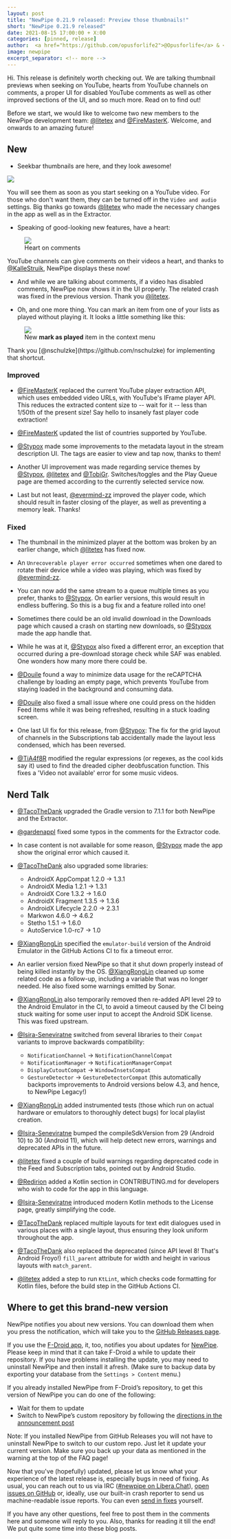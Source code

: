 ```yaml
---
layout: post
title: "NewPipe 0.21.9 released: Preview those thumbnails!"
short: "NewPipe 0.21.9 released"
date: 2021-08-15 17:00:00 + X:00
categories: [pinned, release]
author:  <a href="https://github.com/opusforlife2">@Opusforlife</a> & <a href="https://github.com/poolitzer">@Poolitzer</a>
image: newpipe
excerpt_separator: <!-- more -->
---
```


Hi. This release is definitely worth checking out. We are talking thumbnail previews when seeking on YouTube, hearts from YouTube channels on comments, a proper UI for disabled YouTube comments as well as other improved sections of the UI, and so much more. Read on to find out!
<!-- more -->

Before we start, we would like to welcome two new members to the NewPipe development team: [@litetex](https://github.com/litetex) and [@FireMasterK](https://github.com/FireMasterK). Welcome, and onwards to an amazing future!

## New

- Seekbar thumbnails are here, and they look awesome!

<img class="no-flow vertical" src="{{ site.baseurl }}/img/screenshots/seek_thumbnail.png"/>

You will see them as soon as you start seeking on a YouTube video. For those who don't want them, they can be turned off in the `Video and audio` settings. Big thanks go towards [@litetex](https://github.com/litetex) who made the necessary changes in the app as well as in the Extractor.

- Speaking of good-looking new features, have a heart:


<figure class="center">
      <img src="{{ site.baseurl }}/img/screenshots/comment_with_heart.png" class="img-responsive" style="max-width: 330px;">
    <figcaption class="text-center">Heart on comments</figcaption>
</figure>

YouTube channels can give comments on their videos a heart, and thanks to [@KalleStruik](https://github.com/KalleStruik), NewPipe displays these now!

- And while we are talking about comments, if a video has disabled comments, NewPipe now shows it in the UI properly. The related crash was fixed in the previous version. Thank you [@litetex](https://github.com/litetex).

- Oh, and one more thing. You can mark an item from one of your lists as played without playing it. It looks a little something like this:

<figure class="center">
    <img src="{{ site.baseurl }}/img/screenshots/mark_played_list.png" class="img-responsive" style="max-width: 330px;">
    <figcaption class="text-center">New <b>mark as played</b> item in the context menu</figcaption>
</figure>
Thank you [@nschulzke](https://github.com/nschulzke) for implementing that shortcut.

### Improved

- [@FireMasterK](https://github.com/FireMasterK) replaced the current YouTube player extraction API, which uses embedded video URLs, with YouTube's IFrame player API. This reduces the extracted content size to -- wait for it -- less than 1/50th of the present size! Say hello to insanely fast player code extraction!

- [@FireMasterK](https://github.com/FireMasterK) updated the list of countries supported by YouTube.

- [@Stypox](https://github.com/Stypox) made some improvements to the metadata layout in the stream description UI. The tags are easier to view and tap now, thanks to them!

- Another UI improvement was made regarding service themes by [@Stypox](https://github.com/Stypox), [@litetex](https://github.com/litetex) and [@TobiGr](https://github.com/TobiGr). Switches/toggles and the Play Queue page are themed according to the currently selected service now.

- Last but not least, [@evermind-zz](https://github.com/evermind-zz) improved the player code, which should result in faster closing of the player, as well as preventing a memory leak. Thanks!


### Fixed

- The thumbnail in the minimized player at the bottom was broken by an earlier change, which [@litetex](https://github.com/litetex) has fixed now.

- An `Unrecoverable player error occurred` sometimes when one dared to rotate their device while a video was playing, which was fixed by [@evermind-zz](https://github.com/evermind-zz).

- You can now add the same stream to a queue multiple times as you prefer, thanks to [@Stypox](https://github.com/Stypox). On earlier versions, this would result in endless buffering. So this is a bug fix and a feature rolled into one!

- Sometimes there could be an old invalid download in the Downloads page which caused a crash on starting new downloads, so [@Stypox](https://github.com/Stypox) made the app handle that.

- While he was at it, [@Stypox](https://github.com/Stypox) also fixed a different error, an exception that occurred during a pre-download storage check while SAF was enabled. One wonders how many more there could be.

- [@Douile](https://github.com/Douile) found a way to minimize data usage for the reCAPTCHA challenge by loading an empty page, which prevents YouTube from staying loaded in the background and consuming data.

- [@Douile](https://github.com/Douile) also fixed a small issue where one could press on the hidden Feed items while it was being refreshed, resulting in a stuck loading screen.

- One last UI fix for this release, from [@Stypox](https://github.com/Stypox): The fix for the grid layout of channels in the Subscriptions tab accidentally made the layout less condensed, which has been reversed.

- [@TiA4f8R](https://github.com/TiA4f8R) modified the regular expressions (or regexes, as the cool kids say it) used to find the dreaded cipher deobfuscation function. This fixes a 'Video not available' error for some music videos.

## Nerd Talk

- [@TacoTheDank](https://github.com/TacoTheDank) upgraded the Gradle version to 7.1.1 for both NewPipe and the Extractor.

- [@gardenappl](https://github.com/gardenappl) fixed some typos in the comments for the Extractor code.

- In case content is not available for some reason, [@Stypox](https://github.com/Stypox) made the app show the original error which caused it.

- [@TacoTheDank](https://github.com/TacoTheDank) also upgraded some libraries:
  
  - AndroidX AppCompat 1.2.0 -> 1.3.1
  - AndroidX Media 1.2.1 -> 1.3.1
  - AndroidX Core 1.3.2 -> 1.6.0 
  - AndroidX Fragment 1.3.5 -> 1.3.6 
  - AndroidX Lifecycle 2.2.0 -> 2.3.1
  - Markwon 4.6.0 -> 4.6.2
  - Stetho 1.5.1 -> 1.6.0
  - AutoService 1.0-rc7 -> 1.0

- [@XiangRongLin](https://github.com/XiangRongLin) specified the `emulator-build` version of the Android Emulator in the GitHub Actions CI to fix a timeout error.

- An earlier version fixed NewPipe so that it shut down properly instead of being killed instantly by the OS. [@XiangRongLin](https://github.com/XiangRongLin) cleaned up some related code as a follow-up, including a variable that was no longer needed. He also fixed some warnings emitted by Sonar.

- [@XiangRongLin](https://github.com/XiangRongLin) also temporarily removed then re-added API level 29 to the Android Emulator in the CI, to avoid a timeout caused by the CI being stuck waiting for some user input to accept the Android SDK license. This was fixed upstream.

- [@Isira-Seneviratne](https://github.com/Isira-Seneviratne) switched from several libraries to their `Compat` variants to improve backwards compatibility:

  - `NotificationChannel` -> `NotificationChannelCompat`
  - `NotificationManager` -> `NotificationManagerCompat`
  - `DisplayCutoutCompat` -> `WindowInsetsCompat`
  - `GestureDetector` -> `GestureDetectorCompat` (this automatically backports improvements to Android versions below 4.3, and hence, to NewPipe Legacy!)

- [@XiangRongLin](https://github.com/XiangRongLin) added instrumented tests (those which run on actual hardware or emulators to thoroughly detect bugs) for local playlist creation.

- [@Isira-Seneviratne](https://github.com/Isira-Seneviratne) bumped the compileSdkVersion from 29 (Android 10) to 30 (Android 11), which will help detect new errors, warnings and deprecated APIs in the future.

- [@litetex](https://github.com/litetex) fixed a couple of build warnings regarding deprecated code in the Feed and Subscription tabs, pointed out by Android Studio.

- [@Redirion](https://github.com/Redirion) added a Kotlin section in CONTRIBUTING.md for developers who wish to code for the app in this language.

- [@Isira-Seneviratne](https://github.com/Isira-Seneviratne) introduced modern Kotlin methods to the License page, greatly simplifying the code.

- [@TacoTheDank](https://github.com/TacoTheDank) replaced multiple layouts for text edit dialogues used in various places with a single layout, thus ensuring they look uniform throughout the app.

- [@TacoTheDank](https://github.com/TacoTheDank) also replaced the deprecated (since API level 8! That's Android Froyo!) `fill_parent` attribute for width and height in various layouts with `match_parent`.

- [@litetex](https://github.com/litetex) added a step to run `KtLint`, which checks code formatting for Kotlin files, before the build step in the GitHub Actions CI.

## Where to get this brand-new version

NewPipe notifies you about new versions. You can download them when you press the notification, which will take you to the [GitHub Releases page](https://github.com/TeamNewPipe/NewPipe/releases).

If you use the [F-Droid app](https://f-droid.org/), it, too, notifies you about updates for [NewPipe](https://f-droid.org/packages/org.schabi.newpipe/).
Please keep in mind that it can take F-Droid a while to update their repository. If you have problems installing the update, you may need to uninstall NewPipe and then install it afresh. (Make sure to backup data by exporting your database from the `Settings > Content` menu.)

If you already installed NewPipe from F-Droid’s repository, to get this version of NewPipe you can do one of the following:

* Wait for them to update
* Switch to NewPipe’s custom repository by following the [directions in the announcement post](https://newpipe.net/blog/announcement/f-droid/pinned/f-droid-repo/)

Note: If you installed NewPipe from GitHub Releases you will not have to uninstall NewPipe to switch to our custom repo. Just let it update your current version.
Make sure you back up your data as mentioned in the warning at the top of the FAQ page!

Now that you've (hopefully) updated, please let us know what your experience of the latest release is, especially bugs in need of fixing. As usual, you can reach out to us via IRC ([#newpipe on Libera.Chat](https://web.libera.chat/#newpipe)), [open issues on GitHub](https://github.com/TeamNewPipe/NewPipe/issues/new) or, ideally, use our built-in crash reporter to send us machine-readable issue reports. You can even [send in fixes](https://github.com/TeamNewPipe/NewPipe/blob/dev/.github/CONTRIBUTING.md#bug-fixing) yourself.

If you have any other questions, feel free to post them in the comments here and someone will reply to you. Also, thanks for reading it till the end! We put quite some time into these blog posts.
